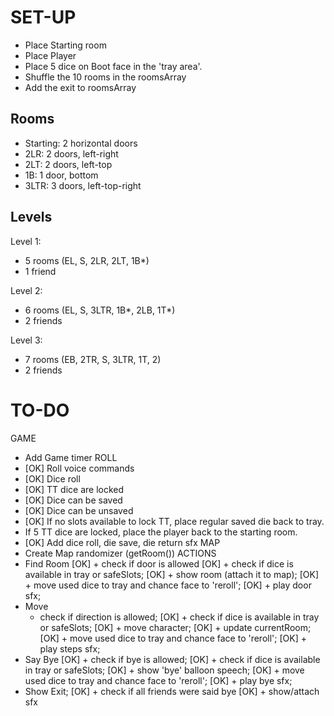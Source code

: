 # SET-UP

- Place Starting room
- Place Player
- Place 5 dice on Boot face in the 'tray area'.
- Shuffle the 10 rooms in the roomsArray
- Add the exit to roomsArray

## Rooms
- Starting: 2 horizontal doors
- 2LR: 2 doors, left-right
- 2LT: 2 doors, left-top
- 1B: 1 door, bottom
- 3LTR: 3 doors, left-top-right


## Levels

Level 1:
- 5 rooms (EL, S, 2LR, 2LT, 1B*)
- 1 friend

Level 2: 
- 6 rooms (EL, S, 3LTR, 1B*, 2LB, 1T*)
- 2 friends

Level 3: 
- 7 rooms (EB, 2TR, S, 3LTR, 1T, 2)
- 2 friends

# TO-DO
GAME
- Add Game timer
ROLL
- [OK] Roll voice commands
- [OK] Dice roll
- [OK] TT dice are locked
- [OK] Dice can be saved
- [OK] Dice can be unsaved
- [OK] If no slots available to lock TT, place regular saved die back to tray.
- If 5 TT dice are locked, place the player back to the starting room.
- [OK] Add dice roll, die save, die return sfx
MAP
- Create Map randomizer (getRoom())
ACTIONS
- Find Room
    [OK] + check if door is allowed
    [OK] + check if dice is available in tray or safeSlots;
    [OK] + show room (attach it to map);
    [OK] + move used dice to tray and chance face to 'reroll';
    [OK] + play door sfx;
- Move
    + check if direction is allowed;
    [OK] + check if dice is available in tray or safeSlots;
    [OK] + move character;
    [OK] + update currentRoom;
    [OK] + move used dice to tray and chance face to 'reroll';
    [OK] + play steps sfx;
- Say Bye
    [OK] + check if bye is allowed;
    [OK] + check if dice is available in tray or safeSlots;
    [OK] + show 'bye' balloon speech;
    [OK] + move used dice to tray and chance face to 'reroll';
    [OK] + play bye sfx;
- Show Exit;
    [OK] + check if all friends were said bye
    [OK] + show/attach sfx
